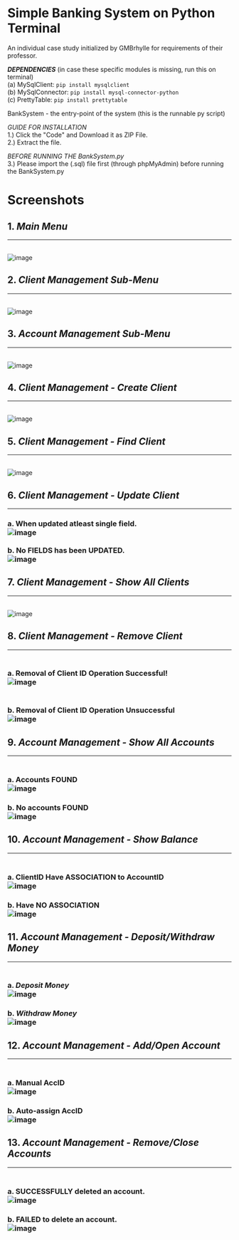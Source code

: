 # Simple Banking System on Python Terminal
An individual case study initialized by GMBrhylle for requirements of their professor.

_**DEPENDENCIES**_ (in case these specific modules is missing, run this on terminal)
<br />(a) MySqlClient: `pip install mysqlclient`
<br />(b) MySqlConnector: `pip install mysql-connector-python`
<br />(c) PrettyTable: `pip install prettytable `

BankSystem - the entry-point of the system (this is the runnable py script)

_GUIDE FOR INSTALLATION_
<br />1.) Click the "Code" and Download it as ZIP File.
<br />2.) Extract the file.

_BEFORE RUNNING THE BankSystem.py_
<br />3.) Please import the (.sql) file first (through phpMyAdmin) before running the BankSystem.py

# Screenshots
## 1. _Main Menu_ 
---
<br /> ![image](https://github.com/GMBrhylle/simple-banking-system/assets/134195471/1beab445-c6c2-4478-adb4-b8cb0170fba2)
## 2. _Client Management Sub-Menu_ 
---
<br/>![image](https://github.com/GMBrhylle/simple-banking-system/assets/134195471/3e651e33-5ad8-4f58-b812-8284a737f5df)
## 3. _Account Management Sub-Menu_ 
---
<br/>![image](https://github.com/GMBrhylle/simple-banking-system/assets/134195471/8f313e8a-dd66-425e-a003-0ec9149cf4a7)
## 4. _Client Management - Create Client_ 
---
<br/>![image](https://github.com/GMBrhylle/simple-banking-system/assets/134195471/25c188ea-72d3-474e-9f72-1a52cda9af6d)
## 5. _Client Management - Find Client_ 
---
<br/>![image](https://github.com/GMBrhylle/simple-banking-system/assets/134195471/03630eef-8294-4bb8-a501-40077d71e97c)
## 6. _Client Management - Update Client_ 
--- 
### a. When updated atleast single field.<br/>![image](https://github.com/GMBrhylle/simple-banking-system/assets/134195471/da9ee80c-b932-4b18-a74a-174235ddbf34) <br/><br/>b. No FIELDS has been UPDATED.<br/>![image](https://github.com/GMBrhylle/simple-banking-system/assets/134195471/0a6ee901-6823-4d60-8d07-8b6e47f4ace0)
## 7. _Client Management - Show All Clients_ 
---
<br/>![image](https://github.com/GMBrhylle/simple-banking-system/assets/134195471/00590a4f-2bfc-45b3-b43b-f2dbb26eb7f7)
## 8. _Client Management - Remove Client_ 
---
### <br/>a. Removal of Client ID Operation Successful!<br/>![image](https://github.com/GMBrhylle/simple-banking-system/assets/134195471/badd104a-f7a3-41a9-a888-ee684fabfd6f) 
### <br/>b. Removal of Client ID Operation Unsuccessful<br/>![image](https://github.com/GMBrhylle/simple-banking-system/assets/134195471/6ebb37b5-2375-4c79-acea-823be2049d7e)

## 9. _Account Management - Show All Accounts_ 
---
### <br/> a. Accounts FOUND<br/> ![image](https://github.com/GMBrhylle/simple-banking-system/assets/134195471/95b4bfb8-ff61-44c5-afea-28b36e795151) <br/>
### b. No accounts FOUND<br/> ![image](https://github.com/GMBrhylle/simple-banking-system/assets/134195471/fb09eaf2-b9ab-4a0f-8cc3-795b3d426ee4)

## 10. _Account Management - Show Balance_ 
---
### <br/> a. ClientID Have ASSOCIATION to AccountID <br/> ![image](https://github.com/GMBrhylle/simple-banking-system/assets/134195471/d670117a-1ffb-46ea-9a51-5350c884598b)<br/>
 ### b. Have NO ASSOCIATION<br/> ![image](https://github.com/GMBrhylle/simple-banking-system/assets/134195471/41d77681-0b8f-4a63-87f2-3cd6eacf1521)

## 11. _Account Management - Deposit/Withdraw Money_ 
---
### <br/>a. _Deposit Money_<br/>![image](https://github.com/GMBrhylle/simple-banking-system/assets/134195471/50e0883b-2539-4b3a-9b1b-c692015908ca) <br/>
### b. _Withdraw Money_<br/>![image](https://github.com/GMBrhylle/simple-banking-system/assets/134195471/5f10af59-1580-4b2c-a944-d6e678fcf07d)

## 12. _Account Management - Add/Open Account_ 
---
### <br/>a. Manual AccID<br/>![image](https://github.com/GMBrhylle/simple-banking-system/assets/134195471/919981d5-88f9-4839-b34a-be99ee37092f) <br/>
### b. Auto-assign AccID<br/> ![image](https://github.com/GMBrhylle/simple-banking-system/assets/134195471/7859f4ae-6520-4c70-b4e5-6a867294145f)

## 13. _Account Management - Remove/Close Accounts_ 
---
### <br/>a. SUCCESSFULLY deleted an account. <br/>![image](https://github.com/GMBrhylle/simple-banking-system/assets/134195471/64262213-a0a4-45f0-9351-729e845d7b33) <br/>
### b. FAILED to delete an account. <br/>![image](https://github.com/GMBrhylle/simple-banking-system/assets/134195471/bc63f1a2-216a-4c86-af64-26b54b6b787b)



